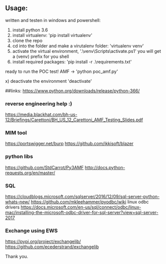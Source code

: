 ## Usage:
written and testen in windows and powershell:
1) install python 3.6
2) install virtualenv: 'pip install virtualenv'
3) clone the repo
4) cd into the folder and make a virutalenv folder: 'virtualenv venv'
5) activate the virtual environment, '.\venv\Scripts\activate.ps1'
    you will get a (venv) prefix for you shell
6) install required packages: 'pip install -r .\requirements.txt'

ready to run the POC test!
AMF -> 'python poc_amf.py'

x) deactivate the environment 'deactivate'


##links:
https://www.python.org/downloads/release/python-366/

### reverse engineering help :)
https://media.blackhat.com/bh-us-12/Briefings/Carettoni/BH_US_12_Carettoni_AMF_Testing_Slides.pdf

### MIM tool
https://portswigger.net/burp
https://github.com/ikkisoft/blazer

### python libs
https://github.com/StdCarrot/Py3AMF
http://docs.python-requests.org/en/master/

### SQL 
https://cloudblogs.microsoft.com/sqlserver/2016/12/09/sql-server-python-whats-new/
https://github.com/mkleehammer/pyodbc/wiki
linux odbc drivers
https://docs.microsoft.com/en-us/sql/connect/odbc/linux-mac/installing-the-microsoft-odbc-driver-for-sql-server?view=sql-server-2017

### Exchange using EWS
https://pypi.org/project/exchangelib/
https://github.com/ecederstrand/exchangelib

Thank you.
